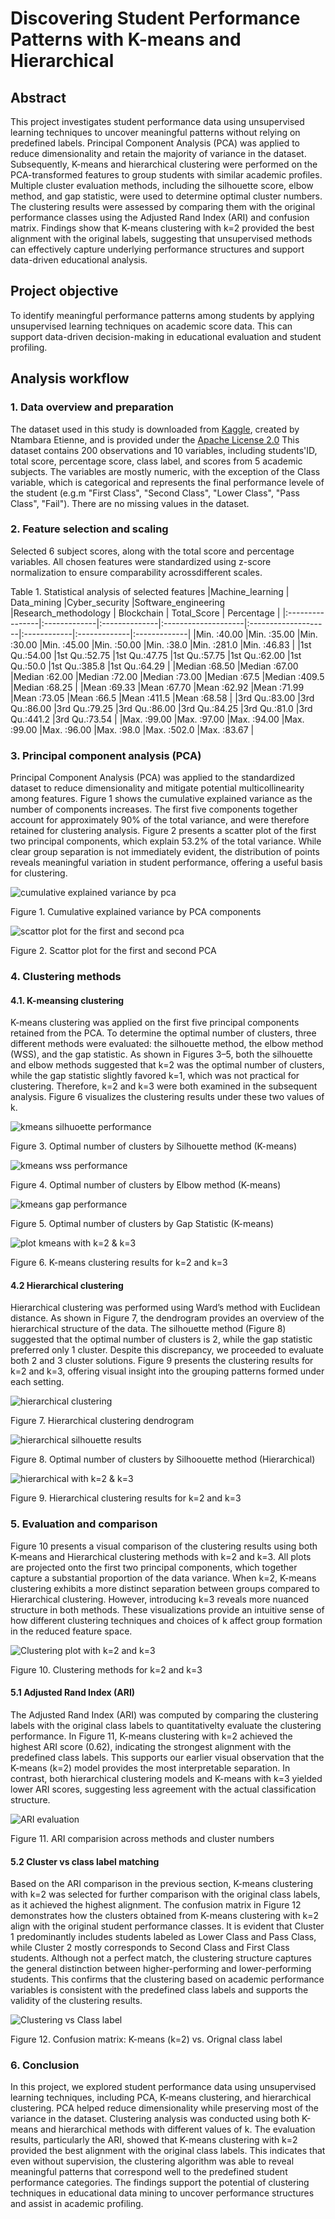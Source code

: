 # Discovering Student Performance Patterns with K-means and Hierarchical 
## Abstract
This project investigates student performance data using unsupervised learning techniques to uncover meaningful patterns without relying on predefined labels. Principal Component Analysis (PCA) was applied to reduce dimensionality and retain the majority of variance in the dataset. Subsequently, K-means and hierarchical clustering were performed on the PCA-transformed features to group students with similar academic profiles. Multiple cluster evaluation methods, including the silhouette score, elbow method, and gap statistic, were used to determine optimal cluster numbers. The clustering results were assessed by comparing them with the original performance classes using the Adjusted Rand Index (ARI) and confusion matrix. Findings show that K-means clustering with k=2 provided the best alignment with the original labels, suggesting that unsupervised methods can effectively capture underlying performance structures and support data-driven educational analysis.
## Project objective
To identify meaningful performance patterns among students by applying unsupervised learning techniques on academic score data. This can support data-driven decision-making in educational evaluation and student profiling.
## Analysis workflow
### 1. Data overview and preparation
The dataset used in this study is downloaded from [Kaggle](https://www.kaggle.com/datasets/ntambaraetienne/students-dataset-for-graduation-classes-at-rp/data), created by Ntambara Etienne, and is provided under the [Apache License 2.0](https://www.apache.org/licenses/LICENSE-2.0)
This dataset contains 200 observations and 10 variables, including students'ID, total score, percentage score, class label, and scores from 5 academic subjects. The variables are mostly numeric, with the exception of the Class variable, which is categorical and represents the final performance levele of the student (e.g.m "First Class", "Second Class", "Lower Class", "Pass Class", "Fail"). There are no missing values in the dataset.
### 2. Feature selection and scaling
Selected 6 subject scores, along with the total score and percentage variables. All chosen features were standardized using z-score normalization to ensure comparability acrossdifferent scales.

Table 1. Statistical analysis of selected features
|Machine_learning | Data_mining  |Cyber_security |Software_engineering |Research_methodology |  Blockchain | Total_Score  |  Percentage  |
|:----------------|:-------------|:--------------|:--------------------|:--------------------|:------------|:-------------|:-------------|
|Min.   :40.00    |Min.   :35.00 |Min.   :30.00  |Min.   :45.00        |Min.   :50.00        |Min.   :38.0 |Min.   :281.0 |Min.   :46.83 |
|1st Qu.:54.00    |1st Qu.:52.75 |1st Qu.:47.75  |1st Qu.:57.75        |1st Qu.:62.00        |1st Qu.:50.0 |1st Qu.:385.8 |1st Qu.:64.29 |
|Median :68.50    |Median :67.00 |Median :62.00  |Median :72.00        |Median :73.00        |Median :67.5 |Median :409.5 |Median :68.25 |
|Mean   :69.33    |Mean   :67.70 |Mean   :62.92  |Mean   :71.99        |Mean   :73.05        |Mean   :66.5 |Mean   :411.5 |Mean   :68.58 |
|3rd Qu.:83.00    |3rd Qu.:86.00 |3rd Qu.:79.25  |3rd Qu.:86.00        |3rd Qu.:84.25        |3rd Qu.:81.0 |3rd Qu.:441.2 |3rd Qu.:73.54 |
|Max.   :99.00    |Max.   :97.00 |Max.   :94.00  |Max.   :99.00        |Max.   :96.00        |Max.   :98.0 |Max.   :502.0 |Max.   :83.67 |
### 3. Principal component analysis (PCA)
Principal Component Analysis (PCA) was applied to the standardized dataset to reduce dimensionality and mitigate potential multicollinearity among features. Figure 1 shows the cumulative explained variance as the number of components increases. The first five components together account for approximately 90% of the total variance, and were therefore retained for clustering analysis. Figure 2 presents a scatter plot of the first two principal components, which explain 53.2% of the total variance. While clear group separation is not immediately evident, the distribution of points reveals meaningful variation in student performance, offering a useful basis for clustering.

![cumulative explained variance by pca](figures/cumulative_explained_by_pca.png)

Figure 1. Cumulative explained variance by PCA components

![scattor plot for the first and second pca](figures/scatter_first_two_pc.png)

Figure 2. Scattor plot for the first and second PCA

### 4. Clustering methods
#### 4.1. K-meansing clustering
K-means clustering was applied on the first five principal components retained from the PCA. To determine the optimal number of clusters, three different methods were evaluated: the silhouette method, the elbow method (WSS), and the gap statistic. As shown in Figures 3–5, both the silhouette and elbow methods suggested that k=2 was the optimal number of clusters, while the gap statistic slightly favored k=1, which was not practical for clustering. Therefore, k=2 and k=3 were both examined in the subsequent analysis. Figure 6 visualizes the clustering results under these two values of k.

![kmeans silhuoette performance](figures/kmeans_silhouette.png)

Figure 3. Optimal number of clusters by Silhouette method (K-means)

![kmeans wss performance](figures/kmeans_wss.png)

Figure 4. Optimal number of clusters by Elbow method (K-means)

![kmeans gap performance](figures/kmeans_gap.png)

Figure 5. Optimal number of clusters by Gap Statistic (K-means)

![plot kmeans with k=2 & k=3](figures/plot_k2_k3.png)

Figure 6. K-means clustering results for k=2 and k=3

#### 4.2 Hierarchical clustering 
Hierarchical clustering was performed using Ward’s method with Euclidean distance. As shown in Figure 7, the dendrogram provides an overview of the hierarchical structure of the data. The silhouette method (Figure 8) suggested that the optimal number of clusters is 2, while the gap statistic preferred only 1 cluster. Despite this discrepancy, we proceeded to evaluate both 2 and 3 cluster solutions. Figure 9 presents the clustering results for k=2 and k=3, offering visual insight into the grouping patterns formed under each setting.

![hierarchical clustering](figures/hc.png)

Figure 7. Hierarchical clustering dendrogram

![hierarchical silhouette results](figures/hc_silhouette.png)

Figure 8. Optimal number of clusters by Silhoouette method (Hierarchical)

![hierarchical with k=2 & k=3](figures/hc_k2_k3.png)

Figure 9. Hierarchical clustering results for k=2 and k=3

### 5. Evaluation and comparison
Figure 10 presents a visual comparison of the clustering results using both K-means and Hierarchical clustering methods with k=2 and k=3. All plots are projected onto the first two principal components, which together capture a substantial proportion of the data variance. When k=2, K-means clustering exhibits a more distinct separation between groups compared to Hierarchical clustering. However, introducing k=3 reveals more nuanced structure in both methods. These visualizations provide an intuitive sense of how different clustering techniques and choices of k affect group formation in the reduced feature space.

![Clustering plot with k=2 and k=3](figures/k2_k3_clustering.png)

Figure 10. Clustering methods for k=2 and k=3

#### 5.1 Adjusted Rand Index (ARI)
The Adjusted Rand Index (ARI) was computed by comparing the clustering labels with the original class labels to quantitativelty evaluate the clustering performance. In Figure 11, K-means clustering with k=2 achieved the highest ARI score (0.62), indicating the strongest alignment with the predefined class labels. This supports our earlier visual observation that the K-means (k=2) model provides the most interpretable separation. In contrast, both hierarchical clustering models and K-means with k=3 yielded lower ARI scores, suggesting less agreement with the actual classification structure.

![ARI evaluation](figures/evaluation_ari.png)

Figure 11. ARI comparision across methods and cluster numbers

#### 5.2 Cluster vs class label matching
Based on the ARI comparison in the previous section, K-means clustering with k=2 was selected for further comparison with the original class labels, as it achieved the highest alignment. The confusion matrix in Figure 12 demonstrates how the clusters obtained from K-means clustering with k=2 align with the original student performance classes. It is evident that Cluster 1 predominantly includes students labeled as Lower Class and Pass Class, while Cluster 2 mostly corresponds to Second Class and First Class students. Although not a perfect match, the clustering structure captures the general distinction between higher-performing and lower-performing students. This confirms that the clustering based on academic performance variables is consistent with the predefined class labels and supports the validity of the clustering results.

![Clustering vs Class label](figures/confusion_matrix_kmeans2_class.png)

Figure 12. Confusion matrix: K-means (k=2) vs. Orignal class label

### 6. Conclusion
In this project, we explored student performance data using unsupervised learning techniques, including PCA, K-means clustering, and hierarchical clustering. PCA helped reduce dimensionality while preserving most of the variance in the dataset. Clustering analysis was conducted using both K-means and hierarchical methods with different values of k. The evaluation results, particularly the ARI, showed that K-means clustering with k=2 provided the best alignment with the original class labels. This indicates that even without supervision, the clustering algorithm was able to reveal meaningful patterns that correspond well to the predefined student performance categories. The findings support the potential of clustering techniques in educational data mining to uncover performance structures and assist in academic profiling.



